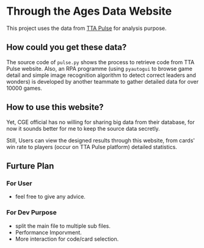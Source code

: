 # Through the Ages Data Website



This project uses the data from [TTA Pulse](www.ttapulse.com) for analysis purpose. 



## How could you get these data?

The source code of  `pulse.py` shows the process to retrieve code from TTA Pulse website. Also, an RPA programme (using `pyautogui` to browse game detail and simple image recognition algorithm to detect correct leaders and wonders) is developed by another teammate to gather detailed data for over 10000 games. 



## How to use this website?

Yet, CGE official has no willing for sharing big data from their database, for now it sounds better for me to keep the source data secretly. 

Still, Users can view the designed results through this website, from cards' win rate to players (occur on TTA Pulse platform) detailed statistics. 



## Furture Plan

### For User

* feel free to give any advice.


### For Dev Purpose

* split the main file to multiple sub files. 
* Performance Imporvment.
* More interaction for code/card selection.

